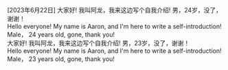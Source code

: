 [2023年6月22日]
大家好! 
  我叫阿龙，我来这边写个自我介绍!
  男，24岁，没了，谢谢！
  </br>
Hello everyone!
  My name is Aaron, and I'm here to write a self-introduction!
  Male， 24 years old, gone, thank you!
</br>
大家好! 
  我叫阿龙，我来这边写个自我介绍!
  男，23岁，没了，谢谢！
  </br>
Hello everyone!
  My name is Aaron, and I'm here to write a self-introduction!
  Male， 23 years old, gone, thank you!
